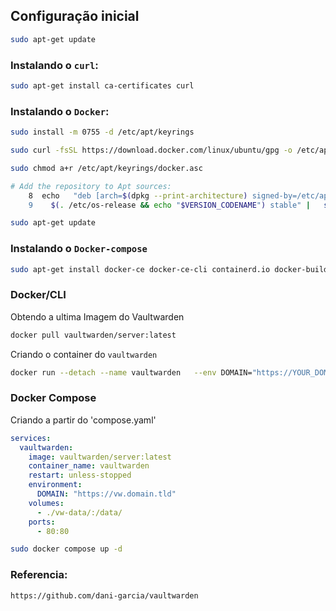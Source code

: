 ## Configuração inicial

```sh
sudo apt-get update
```

### Instalando o `curl`:

```sh
sudo apt-get install ca-certificates curl
```

### Instalando o  `Docker`:

```sh
sudo install -m 0755 -d /etc/apt/keyrings
```

```sh
sudo curl -fsSL https://download.docker.com/linux/ubuntu/gpg -o /etc/apt/keyrings/docker.asc
```

```sh
sudo chmod a+r /etc/apt/keyrings/docker.asc
```

```sh
# Add the repository to Apt sources:
    8  echo   "deb [arch=$(dpkg --print-architecture) signed-by=/etc/apt/keyrings/docker.asc] https://download.docker.com/linux/ubuntu \
    9    $(. /etc/os-release && echo "$VERSION_CODENAME") stable" |   sudo tee /etc/apt/sources.list.d/docker.list > /dev/null
```

```sh
sudo apt-get update
```

### Instalando o `Docker-compose`

```sh
sudo apt-get install docker-ce docker-ce-cli containerd.io docker-buildx-plugin docker-compose-plugin
```

### Docker/CLI

Obtendo a ultima Imagem do Vaultwarden

```sh
docker pull vaultwarden/server:latest
```

Criando o container do `vaultwarden`

```sh
docker run --detach --name vaultwarden   --env DOMAIN="https://YOUR_DOMAIN"   --volume /vw-data/:/data/   --restart unless-stopped   --publish 80:80   vaultwarden/server:latest
```

### Docker Compose

Criando a partir do 'compose.yaml'

```yaml
services:
  vaultwarden:
    image: vaultwarden/server:latest
    container_name: vaultwarden
    restart: unless-stopped
    environment:
      DOMAIN: "https://vw.domain.tld"
    volumes:
      - ./vw-data/:/data/
    ports:
      - 80:80
```



```sh
sudo docker compose up -d
```

### Referencia:

```sh
https://github.com/dani-garcia/vaultwarden
```